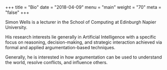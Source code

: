 +++
title = "Bio"
date = "2018-04-09"
menu = "main"
weight = "70"
meta = "false"
+++

Simon Wells is a lecturer in the School of Computing at Edinburgh Napier University. 

His research interests lie generally in Artificial Intelligence with a specific focus on reasoning, decision-making, and strategic interaction achieved via formal and applied argumentation-based techniques. 

Generally, he is interested in how argumentation can be used to understand the world, resolve conflicts, and influence others.
